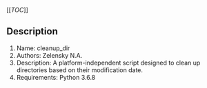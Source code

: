 [[_TOC_]]

## Description

1.  Name:           cleanup_dir
2.  Authors:        Zelensky N.A.
3.  Description:    A platform-independent script designed to clean up directories based on their modification date.
4.  Requirements:   Python  3.6.8
